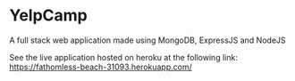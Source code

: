 # YelpCamp
A full stack web application made using  MongoDB, ExpressJS and NodeJS

See the live application hosted on heroku at the following link: https://fathomless-beach-31093.herokuapp.com/
